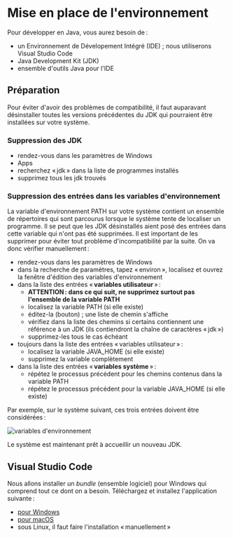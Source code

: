 # Mise en place de l'environnement

Pour développer en Java, vous aurez besoin de :

- un Environnement de Dévelopement Intégré (IDE) ; nous utiliserons Visual Studio Code
- Java Development Kit (JDK)
- ensemble d'outils Java pour l'IDE

## Préparation

Pour éviter d'avoir des problèmes de compatibilité, il faut auparavant désinstaller toutes les versions précédentes du JDK qui pourraient être installées sur votre système.

### Suppression des JDK

- rendez-vous dans les paramètres de Windows
- Apps
- recherchez « jdk » dans la liste de programmes installés
- supprimez tous les jdk trouvés

### Suppression des entrées dans les variables d'environnement

La variable d'environnement PATH sur votre système contient un ensemble de répertoires qui sont parcourus lorsque le système tente de localiser un programme. Il se peut que les JDK désinstallés aient posé des entrées dans cette variable qui n'ont pas été supprimées. Il est important de les supprimer pour éviter tout problème d'incompatibilité par la suite. On va donc vérifier manuellement :

- rendez-vous dans les paramètres de Windows
- dans la recherche de paramètres, tapez « environ », localisez et ouvrez la fenêtre d'édition des variables d'environnement
- dans la liste des entrées « **variables utilisateur** » :
  - **ATTENTION : dans ce qui suit, ne supprimez surtout pas l'ensemble de la variable PATH**
  - localisez la variable PATH (si elle existe)
  - éditez-la (bouton) ; une liste de chemin s'affiche
  - vérifiez dans la liste des chemins si certains contiennent une référence à un JDK (ils contiendront la chaîne de caractères « jdk »)
  - supprimez-les tous le cas échéant
- toujours dans la liste des entrées « variables utilisateur » :
  - localisez la variable JAVA_HOME (si elle existe)
  - supprimez la variable complètement
- dans la liste des entrées « **variables système** » :
  - répétez le processus précédent pour les chemins contenus dans la variable PATH
  - répétez le processus précédent pour la variable JAVA_HOME (si elle existe)

Par exemple, sur le système suivant, ces trois entrées doivent être considérées :

![variables d'environnement](assets/variables_environnement.png)

Le système est maintenant prêt à accueillir un nouveau JDK.

## Visual Studio Code

Nous allons installer un _bundle_ (ensemble logiciel) pour Windows qui comprend tout ce dont on a besoin. Téléchargez et installez l'application suivante :

- [pour Windows](https://aka.ms/vscode-java-installer-win)
- [pour macOS](https://aka.ms/vscode-java-installer-mac)
- sous Linux, il faut faire l'installation « manuellement »


